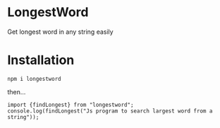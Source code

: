 # LongestWord

Get longest word in any string easily

# Installation

`npm i longestword`

then...

```
import {findLongest} from "longestword";
console.log(findLongest("Js program to search largest word from a string"));
```